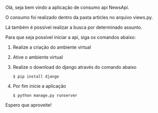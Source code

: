 Olá, seja bem vindo a aplicação de consumo api NewsApi.

O consumo foi realizado dentro da pasta articles no arquivo views.py.

Lá também é possível realizar a busca por determinado assunto.

Para que seja possível iniciar a api, siga os comandos abaixo:

1. Realize a criação do ambiente virtual
2. Ative o ambiente virtual
3. Realize o download do django através do comando abaixo

   ```
   $ pip install django
   ```

4. Por fim inicie a aplicação

   ```
   $ python manage.py runserver
   ```

Espero que aproveite!
